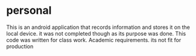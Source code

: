 # personal
This is an android application that records information and stores it on the local device. it was not completed though as its purpose was done.
This code was written for class work. Academic requirements. its not fit for production
